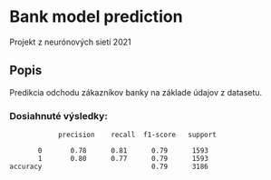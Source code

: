 # Bank model prediction

Projekt z neurónových sietí 2021

## Popis

Predikcia odchodu zákazníkov banky na základe údajov z datasetu.

###   Dosiahnuté výsledky:

                precision    recall  f1-score   support

           0       0.78      0.81      0.79      1593
           1       0.80      0.77      0.79      1593
    accuracy                           0.79      3186
